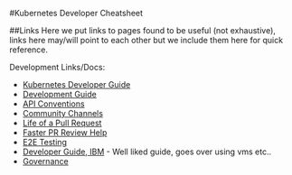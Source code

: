 #Kubernetes Developer Cheatsheet

##Links
Here we put links to pages found to be useful (not exhaustive), links here may/will point to each other but 
we include them here for quick reference. 

Development Links/Docs:

- [Kubernetes Developer Guide](https://github.com/kubernetes/community/blob/master/contributors/devel/README.md)
- [Development Guide](https://github.com/kubernetes/community/blob/master/contributors/devel/development.md)
- [API Conventions](https://github.com/kubernetes/community/blob/master/contributors/devel/api-conventions.md)
- [Community Channels](https://github.com/kubernetes/community/blob/master/README.md#special-interest-groups-sig)
- [Life of a Pull Request](https://github.com/kubernetes/kubernetes/blob/master/docs/devel/pull-requests.md)
- [Faster PR Review Help](https://github.com/kubernetes/community/blob/master/contributors/devel/faster_reviews.md)
- [E2E Testing](https://github.com/kubernetes/community/blob/master/contributors/devel/e2e-tests.md)
- [Developer Guide, IBM](https://developer.ibm.com/opentech/2016/06/15/kubernetes-developer-guide-part-1/) -  Well liked guide, goes over using vms etc..
- [Governance](https://github.com/kubernetes/community/blob/master/governance.md) 
